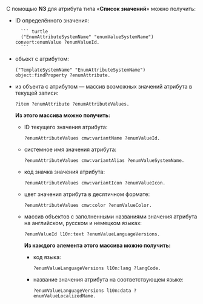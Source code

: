 С помощью **N3** для атрибута типа «**Список значений**» можно получить:

- ID определённого значения:

        ``` turtle
        ("EnumAttributeSystemName" "enumValueSystemName") convert:enumValue ?enumValueId.
        ```

- объект с атрибутом:

    ``` turtle
    ("TemplateSystemName" "EnumAttributeSystemName") object:findProperty ?enumAttribute.
    ```

- из объекта с атрибутом — массив возможных значений атрибута в текущей записи:

    ``` turtle
    ?item ?enumAttribute ?enumAttributeValues.
    ```

    **Из этого массива можно получить:**

    - ID текущего значения атрибута:

        ``` turtle
        ?enumAttributeValues cmw:variantName ?enumValueId.
        ```

    - системное имя значения атрибута:

        ``` turtle
        ?enumAttributeValues cmw:variantAlias ?enumValueSystemName.
        ```

    - код значка значения атрибута:

        ``` turtle
        ?enumAttributeValues cmw:variantIcon ?enumValueIcon.
        ```

    - цвет значения атрибута в десятичном формате:

        ``` turtle
        ?enumAttributeValues cmw:color ?enumValueColor.
        ```

    - массив объектов с заполненными названиями значения атрибута на английском, русском и немецком языках:

        ``` turtle
        ?enumValueId l10n:text ?enumValueLanguageVersions.
        ```

        **Из каждого элемента этого массива можно получить:**

        - код языка:

            ``` turtle
            ?enumValueLanguageVersions l10n:lang ?langCode.
            ```

        - название значения атрибута на соответствующем языке:

            ``` turtle
            ?enumValueLanguageVersions l10n:data ?enumValueLocalizedName.
            ```
